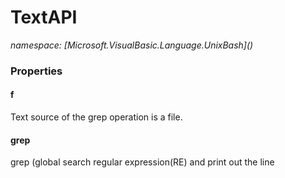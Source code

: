 ﻿# TextAPI
_namespace: [Microsoft.VisualBasic.Language.UnixBash](<a href="#" onClick="load('/docs/Microsoft.VisualBasic.Language.UnixBash/index.md')"></a>)_






### Properties

#### f
Text source of the grep operation is a file.
#### grep
grep (global search regular expression(RE) and print out the line
